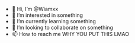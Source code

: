 - 👋 Hi, I’m @Wiamxx
- 👀 I’m interested in something
- 🌱 I’m currently learning something
- 💞️ I’m looking to collaborate on something
- 📫 How to reach me WHY YOU PUT THIS LMAO

<!---
Wiamxx/Wiamxx is a ✨ special person✨ 
--->
